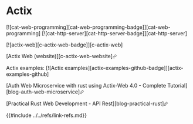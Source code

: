 # Actix

[![cat-web-programming][cat-web-programming-badge]][cat-web-programming]  [![cat-http-server][cat-http-server-badge]][cat-http-server]

[![actix-web][c-actix-web-badge]][c-actix-web]

[Actix Web (website)][c-actix-web-website]⮳

Actix examples: [![Actix examples][actix-examples-github-badge]][actix-examples-github]

[Auth Web Microservice with rust using Actix-Web 4.0 - Complete Tutorial][blog-auth-web-microservice]⮳

[Practical Rust Web Development - API Rest][blog-practical-rust]⮳

{{#include ../../refs/link-refs.md}}
